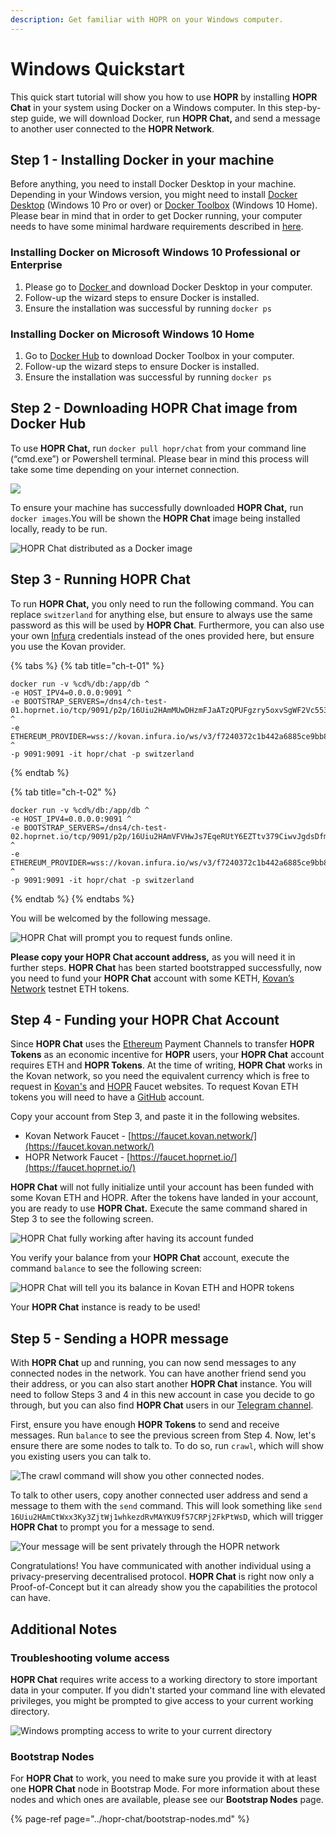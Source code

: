 ```yaml
---
description: Get familiar with HOPR on your Windows computer.
---
```


# Windows Quickstart

This quick start tutorial will show you how to use **HOPR** by installing **HOPR Chat** in your system using Docker on a Windows computer. In this step-by-step guide, we will download Docker, run **HOPR Chat,** and send a message to another user connected to the **HOPR Network**.

## Step 1 - Installing Docker in your machine

Before anything, you need to install Docker Desktop in your machine. Depending in your Windows version, you might need to install [Docker Desktop](https://hub.docker.com/editions/community/docker-ce-desktop-windows/) \(Windows 10 Pro or over\) or [Docker Toolbox](https://docs.docker.com/toolbox/overview/) \(Windows 10 Home\). Please bear in mind that in order to get Docker running, your computer needs to have some minimal hardware requirements described in [here](https://docs.docker.com/toolbox/toolbox_install_windows/#step-1-check-your-version).

### Installing Docker on Microsoft Windows 10 Professional or Enterprise

1. Please go to [Docker ](https://www.docker.com/products/docker-desktop)and download Docker Desktop in your computer.
2. Follow-up the wizard steps to ensure Docker is installed.
3. Ensure the installation was successful by running `docker ps`

### Installing Docker on Microsoft Windows 10 Home

1. Go to [Docker Hub](https://docs.docker.com/toolbox/overview/) to download Docker Toolbox in your computer.
2. Follow-up the wizard steps to ensure Docker is installed.
3. Ensure the installation was successful by running `docker ps`

## Step 2 - Downloading HOPR Chat image from Docker Hub

To use **HOPR Chat,** run `docker pull hopr/chat` from your command line \(“cmd.exe”\) or Powershell terminal. Please bear in mind this process will take some time depending on your internet connection.

![](../../.gitbook/assets/dockerinstall.gif)

To ensure your machine has successfully downloaded **HOPR Chat,** run `docker images`.You will be shown the **HOPR Chat** image being installed locally, ready to be run.

![HOPR Chat distributed as a Docker image](../../.gitbook/assets/image.png)

## Step 3 - **Running HOPR Chat**

To run **HOPR Chat,** you only need to run the following command. You can replace `switzerland` for anything else, but ensure to always use the same password as this will be used by **HOPR Chat**. Furthermore, you can also use your own [Infura](https://infura.io/) credentials instead of the ones provided here, but ensure you use the Kovan provider.

{% tabs %}
{% tab title="ch-t-01" %}

```text
docker run -v %cd%/db:/app/db ^
-e HOST_IPV4=0.0.0.0:9091 ^
-e BOOTSTRAP_SERVERS=/dns4/ch-test-01.hoprnet.io/tcp/9091/p2p/16Uiu2HAmMUwDHzmFJaATzQPUFgzry5oxvSgWF2Vc553HCpekC4qU ^
-e ETHEREUM_PROVIDER=wss://kovan.infura.io/ws/v3/f7240372c1b442a6885ce9bb825ebc36 ^
-p 9091:9091 -it hopr/chat -p switzerland
```

{% endtab %}

{% tab title="ch-t-02" %}

```
docker run -v %cd%/db:/app/db ^
-e HOST_IPV4=0.0.0.0:9091 ^
-e BOOTSTRAP_SERVERS=/dns4/ch-test-02.hoprnet.io/tcp/9091/p2p/16Uiu2HAmVFVHwJs7EqeRUtY6EZTtv379CiwvJgdsDfmdywbKfgAq ^
-e ETHEREUM_PROVIDER=wss://kovan.infura.io/ws/v3/f7240372c1b442a6885ce9bb825ebc36 ^
-p 9091:9091 -it hopr/chat -p switzerland
```

{% endtab %}
{% endtabs %}

You will be welcomed by the following message.

![HOPR Chat will prompt you to request funds online.](../../.gitbook/assets/image%20%285%29.png)

**Please copy your HOPR Chat account address,** as you will need it in further steps. **HOPR Chat** has been started bootstrapped successfully, now you need to fund your **HOPR Chat** account with some KETH, [Kovan’s Network](https://kovan-testnet.github.io/website/) testnet ETH tokens.

## Step 4 - Funding your HOPR Chat Account

Since **HOPR Chat** uses the [Ethereum](https://ethereum.org/) Payment Channels to transfer **HOPR Tokens** as an economic incentive for **HOPR** users, your **HOPR Chat** account requires ETH and **HOPR Tokens**. At the time of writing, **HOPR Chat** works in the Kovan network, so you need the equivalent currency which is free to request in [Kovan's](https://faucet.kovan.network/) and [HOPR](https://faucet.hoprnet.io/) Faucet websites. To request Kovan ETH tokens you will need to have a [GitHub](https://github.com/) account.

Copy your account from Step 3, and paste it in the following websites.

- Kovan Network Faucet - [https://faucet.kovan.network/](https://faucet.kovan.network/)
- HOPR Network Faucet - [https://faucet.hoprnet.io/](https://faucet.hoprnet.io/)

**HOPR Chat** will not fully initialize until your account has been funded with some Kovan ETH and HOPR. After the tokens have landed in your account, you are ready to use **HOPR Chat.** Execute the same command shared in Step 3 to see the following screen.

![HOPR Chat fully working after having its account funded](../../.gitbook/assets/image%20%281%29.png)

You verify your balance from your **HOPR Chat** account, execute the command `balance` to see the following screen:

![HOPR Chat will tell you its balance in Kovan ETH and HOPR tokens](../../.gitbook/assets/image%20%284%29.png)

Your **HOPR Chat** instance is ready to be used!

## Step 5 - Sending a HOPR message

With **HOPR Chat** up and running, you can now send messages to any connected nodes in the network. You can have another friend send you their address, or you can also start another **HOPR Chat** instance. You will need to follow Steps 3 and 4 in this new account in case you decide to go through, but you can also find **HOPR Chat** users in our [Telegram channel](https://t.me/hoprnet).

First, ensure you have enough **HOPR Tokens** to send and receive messages. Run `balance` to see the previous screen from Step 4. Now, let's ensure there are some nodes to talk to. To do so, run `crawl`, which will show you existing users you can talk to.

![The crawl command will show you other connected nodes.](../../.gitbook/assets/image%20%283%29.png)

To talk to other users, copy another connected user address and send a message to them with the `send` command. This will look something like `send 16Uiu2HAmCtWxx3Ky3ZjtWj1whkezdRvMAYKU9f57CRPj2FkPtWsD`, which will trigger **HOPR Chat** to prompt you for a message to send.

![Your message will be sent privately through the HOPR network](../../.gitbook/assets/image%20%286%29.png)

Congratulations! You have communicated with another individual using a privacy-preserving decentralised protocol. **HOPR Chat** is right now only a Proof-of-Concept but it can already show you the capabilities the protocol can have.

## Additional Notes

### Troubleshooting volume access

**HOPR Chat** requires write access to a working directory to store important data in your computer. If you didn't started your command line with elevated privileges, you might be prompted to give access to your current working directory.

![Windows prompting access to write to your current directory](../../.gitbook/assets/image%20%282%29.png)

### Bootstrap Nodes

For **HOPR Chat** to work, you need to make sure you provide it with at least one **HOPR Chat** node in Bootstrap Mode. For more information about these nodes and which ones are available, please see our **Bootstrap Nodes** page.

{% page-ref page="../hopr-chat/bootstrap-nodes.md" %}
